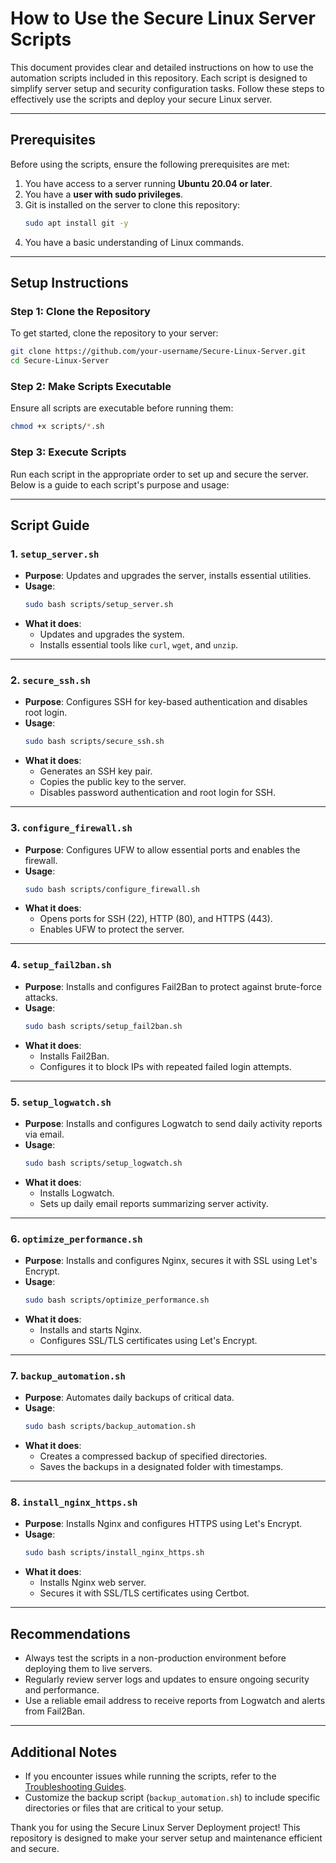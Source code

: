 # How to Use the Secure Linux Server Scripts

This document provides clear and detailed instructions on how to use the automation scripts included in this repository. Each script is designed to simplify server setup and security configuration tasks. Follow these steps to effectively use the scripts and deploy your secure Linux server.

---

## Prerequisites
Before using the scripts, ensure the following prerequisites are met:

1. You have access to a server running **Ubuntu 20.04 or later**.
2. You have a **user with sudo privileges**.
3. Git is installed on the server to clone this repository:
   ```bash
   sudo apt install git -y
   ```
4. You have a basic understanding of Linux commands.

---

## Setup Instructions

### Step 1: Clone the Repository
To get started, clone the repository to your server:
```bash
git clone https://github.com/your-username/Secure-Linux-Server.git
cd Secure-Linux-Server
```

### Step 2: Make Scripts Executable
Ensure all scripts are executable before running them:
```bash
chmod +x scripts/*.sh
```

### Step 3: Execute Scripts
Run each script in the appropriate order to set up and secure the server. Below is a guide to each script's purpose and usage:

---

## Script Guide

### 1. `setup_server.sh`
- **Purpose**: Updates and upgrades the server, installs essential utilities.
- **Usage**:
  ```bash
  sudo bash scripts/setup_server.sh
  ```
- **What it does**:
  - Updates and upgrades the system.
  - Installs essential tools like `curl`, `wget`, and `unzip`.

---

### 2. `secure_ssh.sh`
- **Purpose**: Configures SSH for key-based authentication and disables root login.
- **Usage**:
  ```bash
  sudo bash scripts/secure_ssh.sh
  ```
- **What it does**:
  - Generates an SSH key pair.
  - Copies the public key to the server.
  - Disables password authentication and root login for SSH.

---

### 3. `configure_firewall.sh`
- **Purpose**: Configures UFW to allow essential ports and enables the firewall.
- **Usage**:
  ```bash
  sudo bash scripts/configure_firewall.sh
  ```
- **What it does**:
  - Opens ports for SSH (22), HTTP (80), and HTTPS (443).
  - Enables UFW to protect the server.

---

### 4. `setup_fail2ban.sh`
- **Purpose**: Installs and configures Fail2Ban to protect against brute-force attacks.
- **Usage**:
  ```bash
  sudo bash scripts/setup_fail2ban.sh
  ```
- **What it does**:
  - Installs Fail2Ban.
  - Configures it to block IPs with repeated failed login attempts.

---

### 5. `setup_logwatch.sh`
- **Purpose**: Installs and configures Logwatch to send daily activity reports via email.
- **Usage**:
  ```bash
  sudo bash scripts/setup_logwatch.sh
  ```
- **What it does**:
  - Installs Logwatch.
  - Sets up daily email reports summarizing server activity.

---

### 6. `optimize_performance.sh`
- **Purpose**: Installs and configures Nginx, secures it with SSL using Let's Encrypt.
- **Usage**:
  ```bash
  sudo bash scripts/optimize_performance.sh
  ```
- **What it does**:
  - Installs and starts Nginx.
  - Configures SSL/TLS certificates using Let's Encrypt.

---

### 7. `backup_automation.sh`
- **Purpose**: Automates daily backups of critical data.
- **Usage**:
  ```bash
  sudo bash scripts/backup_automation.sh
  ```
- **What it does**:
  - Creates a compressed backup of specified directories.
  - Saves the backups in a designated folder with timestamps.

---

### 8. `install_nginx_https.sh`
- **Purpose**: Installs Nginx and configures HTTPS using Let's Encrypt.
- **Usage**:
  ```bash
  sudo bash scripts/install_nginx_https.sh
  ```
- **What it does**:
  - Installs Nginx web server.
  - Secures it with SSL/TLS certificates using Certbot.

---

## Recommendations
- Always test the scripts in a non-production environment before deploying them to live servers.
- Regularly review server logs and updates to ensure ongoing security and performance.
- Use a reliable email address to receive reports from Logwatch and alerts from Fail2Ban.

---

## Additional Notes
- If you encounter issues while running the scripts, refer to the [Troubleshooting Guides](docs/troubleshooting/).
- Customize the backup script (`backup_automation.sh`) to include specific directories or files that are critical to your setup.

Thank you for using the Secure Linux Server Deployment project! This repository is designed to make your server setup and maintenance efficient and secure.

